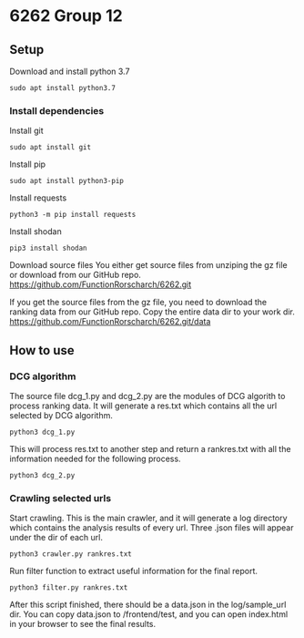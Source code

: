 # 6262 Group 12
## Setup
Download and install python 3.7
```
sudo apt install python3.7 
```


### Install dependencies
Install git
```
sudo apt install git
```

Install pip
```
sudo apt install python3-pip
```

Install requests
```
python3 -m pip install requests
```

Install shodan
```
pip3 install shodan
```

Download source files
You either get source files from unziping the gz file or download from our GitHub repo.
https://github.com/FunctionRorscharch/6262.git

If you get the source files from the gz file, you need to download the ranking data from our GitHub repo. Copy the entire data dir to your work dir. 
https://github.com/FunctionRorscharch/6262.git/data

## How to use
### DCG algorithm
The source file dcg_1.py and dcg_2.py are the modules of DCG algorith to process ranking data.
It will generate a res.txt which contains all the url selected by DCG algorithm.
```
python3 dcg_1.py
```

This will process res.txt to another step and return a rankres.txt with all the information needed for the following process.
```
python3 dcg_2.py
```
### Crawling selected urls
Start crawling. This is the main crawler, and it will generate a log directory which contains the analysis results of every url. Three .json files will appear under the dir of each url.
```
python3 crawler.py rankres.txt
```
Run filter function to extract useful information for the final report. 
```
python3 filter.py rankres.txt
```
After this script finished, there should be a data.json in the log/sample_url dir. You can copy data.json to /frontend/test, and you can open index.html in your browser to see the final results.  

